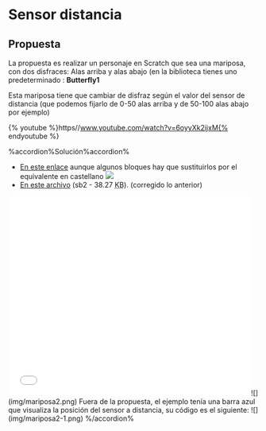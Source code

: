 
# Sensor distancia

## Propuesta

La propuesta es realizar un personaje en Scratch que sea una mariposa, con dos disfraces: Alas arriba y alas abajo (en la biblioteca tienes uno predeterminado : **Butterfly1**

Esta mariposa tiene que cambiar de disfraz según el valor del sensor de distancia (que podemos fijarlo de 0-50 alas arriba y de 50-100 alas abajo por ejemplo)

{% youtube %}https//www.youtube.com/watch?v=6oyyXk2ijxM{% endyoutube %}

%accordion%Solución%accordion%

- [En este enlace](https://scratch.mit.edu/projects/1789931/) aunque algunos bloques hay que sustituirlos por el equivalente en castellano
[![](/assets/Selección_039.png)
](https://scratch.mit.edu/projects/1789931/)
- [En este archivo](http://aularagon.catedu.es/materialesaularagon2013/LegoWedo/M3/mariposa2.sb2) (sb2 - 38.27 <abbr lang="en" title="KiloBytes">KB</abbr>). (corregido lo anterior)
<iframe width="485" height="402" allowtransparency="true" src="//scratch.mit.edu/projects/watch?v=1789931/?autostart=false" frameborder="0" allowfullscreen=""></iframe>
![](img/mariposa2.png)
Fuera de la propuesta, el ejemplo tenía una barra azul que visualiza la posición del sensor a distancia, su código es el siguiente:
![](img/mariposa2-1.png)
%/accordion%
